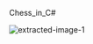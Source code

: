 Chess_in_C#


![extracted-image-1](https://github.com/MohalBansal45/Chess_in_C/assets/107857696/d8eca764-b142-43a6-8379-0a33502bff29)
